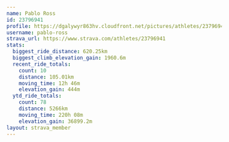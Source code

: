 ```yaml
---
name: Pablo Ross
id: 23796941
profile: https://dgalywyr863hv.cloudfront.net/pictures/athletes/23796941/14615399/1/large.jpg
username: pablo-ross
strava_url: https://www.strava.com/athletes/23796941
stats:
  biggest_ride_distance: 620.25km
  biggest_climb_elevation_gain: 1960.6m
  recent_ride_totals:
    count: 10
    distance: 105.01km
    moving_time: 12h 46m
    elevation_gain: 444m
  ytd_ride_totals:
    count: 78
    distance: 5266km
    moving_time: 220h 08m
    elevation_gain: 36899.2m
layout: strava_member
--- 
```


